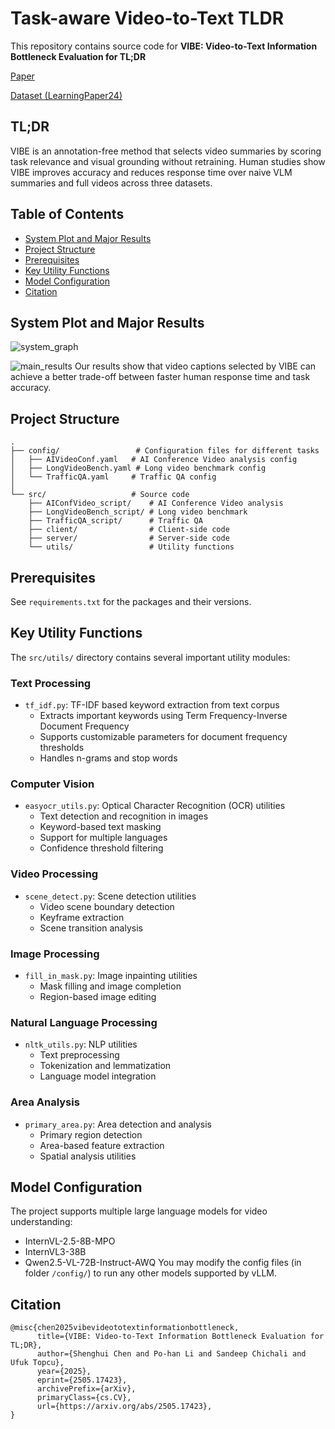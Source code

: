 # Task-aware Video-to-Text TLDR

This repository contains source code for **VIBE: Video-to-Text Information Bottleneck Evaluation for TL;DR**

[Paper](https://arxiv.org/abs/2505.17423)

[Dataset (LearningPaper24)](https://huggingface.co/datasets/vivianchen98/LearningPaper24)

## TL;DR
VIBE is an annotation-free method that selects video summaries by scoring task relevance and visual grounding without retraining. Human studies show VIBE improves accuracy and reduces response time over naive VLM summaries and full videos across three datasets.

## Table of Contents
- [System Plot and Major Results](#system-plot-and-major-results)
- [Project Structure](#project-structure)
- [Prerequisites](#prerequisites)
- [Key Utility Functions](#key-utility-functions)
- [Model Configuration](#model-configuration)
- [Citation](#citation)


## System Plot and Major Results

![system_graph](https://github.com/UTAustin-SwarmLab/Task-aware-TLDR/blob/main/assets/TLDR_system_plot.png)

![main_results](https://github.com/UTAustin-SwarmLab/Task-aware-TLDR/blob/main/assets/table_results.png)
Our results show that video captions selected by VIBE can achieve a better trade-off between faster human response time and task accuracy.

## Project Structure

```
.
├── config/                 # Configuration files for different tasks
│   ├── AIVideoConf.yaml   # AI Conference Video analysis config
│   ├── LongVideoBench.yaml # Long video benchmark config
│   └── TrafficQA.yaml     # Traffic QA config
│
└── src/                   # Source code
    ├── AIConfVideo_script/    # AI Conference Video analysis
    ├── LongVideoBench_script/ # Long video benchmark
    ├── TrafficQA_script/      # Traffic QA
    ├── client/                # Client-side code
    ├── server/                # Server-side code
    └── utils/                 # Utility functions
```

## Prerequisites
See `requirements.txt` for the packages and their versions.

## Key Utility Functions

The `src/utils/` directory contains several important utility modules:

### Text Processing
- `tf_idf.py`: TF-IDF based keyword extraction from text corpus
  - Extracts important keywords using Term Frequency-Inverse Document Frequency
  - Supports customizable parameters for document frequency thresholds
  - Handles n-grams and stop words

### Computer Vision
- `easyocr_utils.py`: Optical Character Recognition (OCR) utilities
  - Text detection and recognition in images
  - Keyword-based text masking
  - Support for multiple languages
  - Confidence threshold filtering

### Video Processing
- `scene_detect.py`: Scene detection utilities
  - Video scene boundary detection
  - Keyframe extraction
  - Scene transition analysis

### Image Processing
- `fill_in_mask.py`: Image inpainting utilities
  - Mask filling and image completion
  - Region-based image editing

### Natural Language Processing
- `nltk_utils.py`: NLP utilities
  - Text preprocessing
  - Tokenization and lemmatization
  - Language model integration

### Area Analysis
- `primary_area.py`: Area detection and analysis
  - Primary region detection
  - Area-based feature extraction
  - Spatial analysis utilities

## Model Configuration
The project supports multiple large language models for video understanding:
- InternVL-2.5-8B-MPO
- InternVL3-38B
- Qwen2.5-VL-72B-Instruct-AWQ
You may modify the config files (in folder `/config/`) to run any other models supported by vLLM.

## Citation
```
@misc{chen2025vibevideototextinformationbottleneck,
      title={VIBE: Video-to-Text Information Bottleneck Evaluation for TL;DR}, 
      author={Shenghui Chen and Po-han Li and Sandeep Chichali and Ufuk Topcu},
      year={2025},
      eprint={2505.17423},
      archivePrefix={arXiv},
      primaryClass={cs.CV},
      url={https://arxiv.org/abs/2505.17423}, 
}
```
